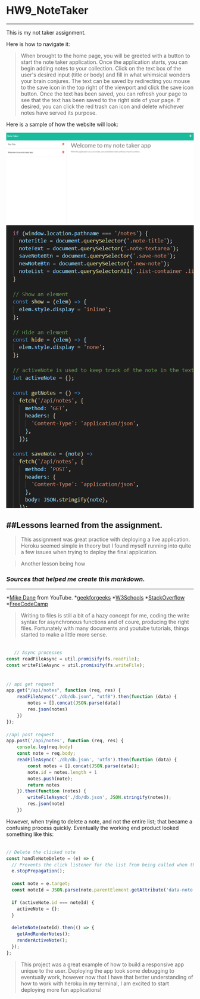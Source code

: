 # HW9_NoteTaker
---

This is my not taker assignment.

Here is how to navigate it:
>When brought to the home page, you will be greeted with a button to start the note taker application.
>Once the application starts, you can begin adding notes to your collection. Click on the text box of the user's desired input (title or body) and fill in what whimsical wonders your brain conjures.
>The text can be saved by redirecting you mouse to the save icon in the top right of the viewport and click the save icon button.
>Once the text has been saved, you can refresh your page to see that the text has been saved to the right side of your page. If desired, you can click the red trash can icon and delete whichever notes have served its purpose.

Here is a sample of how the website will look:

![Homepage](images/homepage.png)
![Code](images/code.png)


##Lessons learned from the assignment.
---

>This assignment was great practice with deploying a live application. Heroku seemed simple in theory but I found myself running into quite a few issues when trying to deploy the final application.

>Another lesson being how 

### _Sources that helped me create this markdown._
---

*[Mike Dane](https://www.youtube.com/channel/UCvmINlrza7JHB1zkIOuXEbw) from YouTube.
*[geekforgeeks](https://www.geeksforgeeks.org/)
*[W3Schools](https://www.w3schools.com)
*[StackOverflow](https://stackoverflow.com)
*[FreeCodeCamp](https://forum.freecodecamp.org/)

>Writing to files is still a bit of a hazy concept for me, coding the write syntax for asynchronous functions and of coure, producing the right files. Fortunately with many documents and youtube tutorials, things started to make a little more sense.

```js

   // Async processes
const readFileAsync = util.promisify(fs.readFile);
const writeFileAsync = util.promisify(fs.writeFile);


// api get request
app.get("/api/notes", function (req, res) {
    readFileAsync("./db/db.json", "utf8").then(function (data) {
        notes = [].concat(JSON.parse(data))
        res.json(notes)
    })
});

//api post request
app.post('/api/notes', function (req, res) {
    console.log(req.body)
    const note = req.body;
    readFileAsync('./db/db.json', 'utf8').then(function (data) {
        const notes = [].concat(JSON.parse(data));
        note.id = notes.length + 1
        notes.push(note);
        return notes
    }).then(function (notes) {
        writeFileAsync('./db/db.json', JSON.stringify(notes));
        res.json(note)
    })

```


However, when trying to delete a note, and not the entire list; that became a confusing process quickly. Eventually the working end product looked something like this:
```js
    
// Delete the clicked note
const handleNoteDelete = (e) => {
  // Prevents the click listener for the list from being called when the button inside of it is clicked
  e.stopPropagation();

  const note = e.target;
  const noteId = JSON.parse(note.parentElement.getAttribute('data-note')).id;

  if (activeNote.id === noteId) {
    activeNote = {};
  }

  deleteNote(noteId).then(() => {
    getAndRenderNotes();
    renderActiveNote();
  });
};

```

>This project was a great example of how to build a responsive app unique to the user. Deploying the app took some debugging to eventually work, however now that I have that better understanding of how to work with heroku in my terminal, I am excited to start deploying more fun applications!
